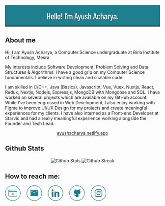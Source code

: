 <div align="center">
    <img src="https://github.com/jash139/jash139/blob/main/images/github-banner.png" alt="Hello! I'm Ayush Acharya." />
</div>

<h2>About me</h2>

<p>Hi, I am Ayush Acharya, a Computer Science undergraduate at Birla Institute of Technology, Mesra.</p>

<p>My interests include Software Development, Problem Solving and Data Structures & Algorithms. I have a good grip on my Computer Science fundamentals. I believe in writing clean and scalable code.</p>

<p>I am skilled in C/C++, Java (Basics), Javascript, Vue, Vuex, Nuxtjs, React, Redux, Nextjs, Nodejs, Expressjs, MongoDB with Mongoose and SQL. I have worked on several projects which are available on my GitHub account. While I've been engrossed in Web Development, I also enjoy working with Figma to improve UI/UX Design for my projects and create meaningful experiences for my clients. I have also interned as a Front-end Developer at Starvic and had a really meaningful experience working alongside the Founder and Tech Lead.</p>

<p align="center">
    <a href="https://ayushacharya.netlify.app" target="_blank">
        ayushacharya.netlify.app
    </a>
</p>

<h2>Github Stats</h2>

<div align="center">
    <img align="center" src="https://github-readme-stats.vercel.app/api?username=jash139&count_private=true&show_icons=true&theme=react" alt="Github Stats" />
    <img align="center" src="https://github-readme-streak-stats.herokuapp.com?user=jash139&theme=dark&date_format=j%20M%5B%20Y%5D&background=20232A&border=FFFFFF&stroke=FFFFFF&ring=36E4FF&fire=FFFFFF&currStreakNum=FFFFFF&sideNums=DDDDDD&currStreakLabel=36E4FF&sideLabels=969696&dates=969696" alt="Github Streak" />
</div>

<h2>How to reach me:</h2>

[<img src="https://github.com/jash139/jash139/blob/main/images/portfolio-icon.png" alt="Portfolio" height="50" width="50" />](https://ayushacharya.netlify.app)
&nbsp;
&nbsp;
[<img src="https://github.com/jash139/jash139/blob/main/images/email-icon.png" alt="Email" height="50" width="50" />](mailto:ayushacharya1309@gmail.com)
&nbsp;
&nbsp;
[<img src="https://github.com/jash139/jash139/blob/main/images/linkedin-icon.png" alt="Linkedin" height="50" width="50" />](https://www.linkedin.com/in/ayush-acharya-5a2178203)
&nbsp;
&nbsp;
[<img src="https://github.com/jash139/jash139/blob/main/images/github-icon.png" alt="Github" height="50" width="50" />](https://github.com/jash139)
&nbsp;
&nbsp;
[<img src="https://github.com/jash139/jash139/blob/main/images/instagram-icon.png" alt="Instagram" height="50" width="50" />](https://www.instagram.com/_ayushacharya/)